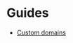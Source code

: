 # Guides

- [Custom domains](/guides/custom-dns)

<!--
#
- [Share deps](/guides/shared-deps)
- [Persist data](/guides/data)
- [Work offline](/guides/offline)
- [View logs](/guides/logging)
- [Author tests](/guides/testing)
- [Automate releases](/guides/releases)
- [Sync deps](/guides/deps)
- [Extend .arc](/guides/extend)
#
-->
